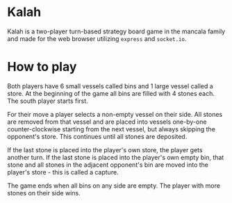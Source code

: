 # Kalah
Kalah is a two-player turn-based strategy board game in the mancala family and made for the web browser utilizing `express` and `socket.io`.

# How to play
Both players have 6 small vessels called bins and 1 large vessel called a store. At the beginning of the game all bins are filled with 4 stones each. The south player starts first.

For their move a player selects a non-empty vessel on their side. All stones are removed from that vessel and are placed into vessels one-by-one counter-clockwise starting from the next vessel, but always skipping the opponent's store. This continues until all stones are deposited.

If the last stone is placed into the player's own store, the player gets another turn. If the last stone is placed into the player's own empty bin, that stone and all stones in the adjacent opponent's bin are moved into the player's store - this is called a capture.

The game ends when all bins on any side are empty. The player with more stones on their side wins.
